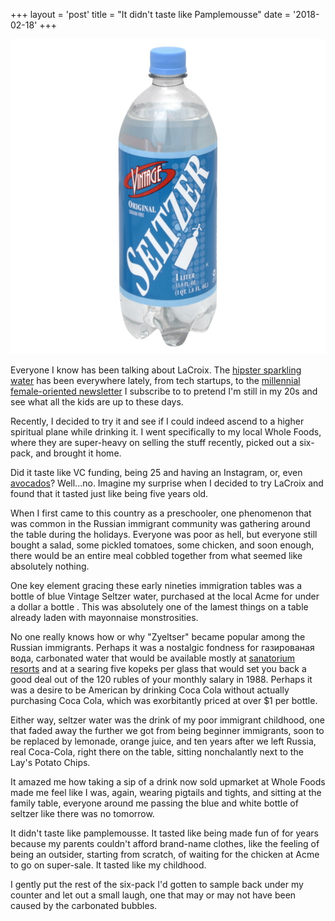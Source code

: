 +++
layout = 'post'
title = "It didn't taste like Pamplemousse"
date = '2018-02-18'
+++


![seltzer](https://raw.githubusercontent.com/vkblog/vkblog.github.io/master/public/img/seltzer.jpg)

Everyone I know has been talking about LaCroix. The [hipster sparkling water](http://fortune.com/2017/07/27/la-croix-trend-millennial/) has been everywhere lately, from tech startups, to the [millennial female-oriented newsletter](http://girlsnightinclub.com/) I subscribe to to pretend I'm still in my 20s and see what all the kids are up to these days.  

Recently, I decided to try it and see if I could indeed ascend to a higher spiritual plane while drinking it.  I went specifically to my local Whole Foods, where they are super-heavy on selling the stuff recently, picked out a six-pack, and brought it home. 

Did it taste like VC funding, being 25 and having an Instagram, or, even [avocados](https://www.marketwatch.com/story/here-are-all-of-the-things-millennials-have-been-accused-of-killing-2017-05-22)? Well...no.  Imagine my surprise when I decided to try LaCroix and found that it tasted just like being five years old. 

When I first came to this country as a preschooler, one phenomenon that was common in the Russian immigrant community was gathering around the table during the holidays. Everyone was poor as hell, but everyone still bought a salad, some pickled tomatoes, some chicken, and soon enough, there would be an entire meal cobbled together from what seemed like absolutely nothing. 

One key element gracing these early nineties immigration tables was a bottle of blue Vintage Seltzer water, purchased at the local Acme for under a dollar a bottle . This was absolutely one of the lamest things on a table already laden with mayonnaise monstrosities. 

No one really knows how or why "Zyeltser" became popular among the Russian immigrants. Perhaps it was a nostalgic fondness for газированая вода, carbonated water that would be available mostly at [sanatorium resorts](http://fuel-design.com/publishing/soviet-sanatoriums/) and at a searing five kopeks per glass that would set you back a good deal out of the 120 rubles of your monthly salary in 1988. Perhaps it was a desire to be American by drinking Coca Cola without actually purchasing Coca Cola, which was exorbitantly priced at over $1 per bottle. 

Either way, seltzer water was the drink of my poor immigrant childhood, one that faded away the further we got from being beginner immigrants, soon to be replaced by lemonade, orange juice, and ten years after we left Russia, real Coca-Cola, right there on the table, sitting nonchalantly next to the Lay's Potato Chips.  

It amazed me how taking a sip of a drink now sold upmarket at Whole Foods made me feel like I was, again, wearing pigtails and tights, and sitting at the family table, everyone around me passing the blue and white bottle of seltzer like there was no tomorrow. 

It didn't taste like pamplemousse.  It tasted like being made fun of for years because my parents couldn't afford brand-name clothes, like the feeling of being an outsider, starting from scratch, of waiting for the chicken at Acme to go on super-sale. It tasted like my childhood. 

I gently put the rest of the six-pack I'd gotten to sample back under my counter and let out a small laugh, one that may or may not have been caused by the carbonated bubbles. 


